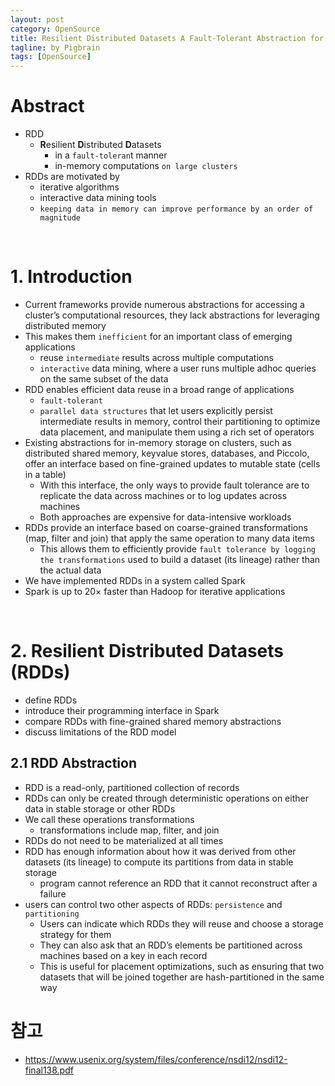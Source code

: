 ```yaml
---
layout: post
category: OpenSource    
title: Resilient Distributed Datasets A Fault-Tolerant Abstraction for In-Memory Cluster 
tagline: by Pigbrain  
tags: [OpenSource]  
---
```


<!--more-->
  
# Abstract
* RDD
	* **R**esilient **D**istributed **D**atasets
		* in a `fault-toleran`t manner
		* in-memory computations `on large clusters`
* RDDs are motivated by  
	* iterative algorithms 
	* interactive data mining tools
	* `keeping data in memory
can improve performance by an order of magnitude`
  	
<br> 
  
# 1. Introduction
* Current frameworks provide numerous abstractions
for accessing a cluster’s computational resources, they lack abstractions for leveraging distributed memory  
* This makes them `inefficient` for an important class of emerging applications
	* reuse `intermediate` results across multiple computations
	* `interactive` data mining, where a user runs multiple adhoc queries on the same subset of the data
* RDD enables efficient data reuse in a broad range of applications 	
	* `fault-tolerant`  
	* `parallel data structures` that let users explicitly persist intermediate results in memory, control their partitioning to optimize data placement, and manipulate them using a rich set of operators  
* Existing abstractions for in-memory storage on clusters, such as distributed shared memory, keyvalue
stores, databases, and Piccolo, offer an
interface based on fine-grained updates to mutable state
(cells in a table)
	* With this interface, the only ways to provide fault tolerance are to replicate the data across machines or to log updates across machines  
	*  Both approaches are expensive for data-intensive workloads  
* RDDs provide an interface based on coarse-grained transformations (map, filter and join) that apply the same operation to many data items  
	* This allows them to efficiently provide `fault
tolerance by logging the transformations` used to build a dataset (its lineage) rather than the actual data  
* We have implemented RDDs in a system called Spark  
*  Spark is up to 20× faster than Hadoop for iterative applications  
  
<br>  
  
# 2. Resilient Distributed Datasets (RDDs)
* define RDDs  
* introduce their programming interface in Spark  
* compare RDDs with fine-grained shared memory abstractions  
* discuss limitations of the RDD model  
  
## 2.1 RDD Abstraction
* RDD is a read-only, partitioned collection of records
* RDDs can only be created through deterministic operations on either data in stable storage or other RDDs  
* We call these operations transformations  
	* transformations include map, filter, and join  
* RDDs do not need to be materialized at all times  
* RDD has enough information about how it was derived from other datasets (its lineage) to compute its
partitions from data in stable storage  
	* program cannot reference an RDD that it cannot reconstruct after a failure 
* users can control two other aspects of RDDs: `persistence` and `partitioning`  
	* Users can indicate which RDDs they will reuse and choose a storage strategy for them    
	* They can also ask that an RDD’s elements be partitioned across machines based on a key in each record  
	* This is useful for placement optimizations, such as ensuring that two datasets that will be joined together are hash-partitioned in the same way  
	 
  
# 참고  
* https://www.usenix.org/system/files/conference/nsdi12/nsdi12-final138.pdf  
